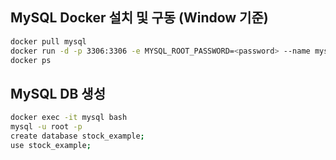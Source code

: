 ## MySQL Docker 설치 및 구동 (Window 기준)

```bash
docker pull mysql
docker run -d -p 3306:3306 -e MYSQL_ROOT_PASSWORD=<password> --name mysql mysql
docker ps 
```



## MySQL DB 생성

```BASH
docker exec -it mysql bash
mysql -u root -p
create database stock_example;
use stock_example;
```

